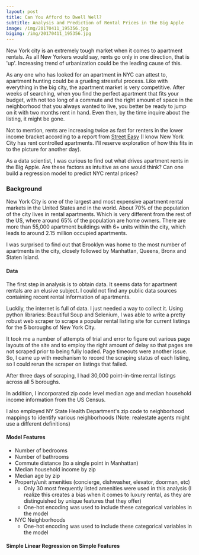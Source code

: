 ```yaml
---
layout: post
title: Can You Afford to Dwell Well?
subtitle: Analysis and Prediction of Rental Prices in the Big Apple
image: /img/20170411_195356.jpg
bigimg: /img/20170411_195356.jpg
---
```


New York city is an extremely tough market when it comes to apartment rentals. As all New Yorkers would say, rents go only in one direction, that is 'up'. Increasing trend of urbanization could be the leading cause of this.

As any one who has looked for an apartment in NYC can attest to, apartment hunting could be a grueling stressful process. Like with everything in the big city, the apartment market is very competitive. After weeks of searching, when you find the perfect apartment that fits your budget, with not too long of a commute and the right amount of space in the neighborhood that you always wanted to live, you better be ready to jump on it with two months rent in hand. Even then, by the time inquire about the listing, it might be gone.  

Not to mention, rents are increasing twice as fast for renters in the lower income bracket according to a report from [Street Easy](https://ny.curbed.com/2017/8/16/16154956/nyc-rent-prices-wage-increase-comparison) (I know New York City has rent controlled apartments. I'll reserve exploration of how this fits in to the picture for another day).

As a data scientist, I was curious to find out what drives apartment rents in the Big Apple. Are these factors as intuitive as one would think? Can one build a regression model to predict NYC rental prices?

### Background ###
New York City is one of the largest and most expensive apartment rental markets in the United States and in the world. About 70% of the population of the city lives in rental apartments. Which is very different from the rest of the US, where around 65% of the population are home owners. There are more than 55,000 apartment buildings with 6+ units within the city, which leads to around 2.15 million occupied apartments.

I was surprised to find out that Brooklyn was home to the most number of apartments in the city, closely followed by Manhattan, Queens, Bronx and Staten Island.

#### Data ####

The first step in analysis is to obtain data. It seems data for apartment rentals are an elusive subject. I could not find any public data sources containing recent rental information of apartments. 

Luckily, the internet is full of data. I just needed a way to collect it. Using python libraries: Beautiful Soup and Selenium, I was able to write a pretty robust web scraper to scrape a popular rental listing site for current listings for the 5 boroughs of New York City.

It took me a number of attempts of trial and error to figure out various page layouts of the site and to employ the right amount of delay so that pages are not scraped prior to being fully loaded. Page timeouts were another issue. So, I came up with mechanism to record the scraping status of each listing, so I could rerun the scraper on listings that failed. 

After three days of scraping, I had 30,000 point-in-time rental listings across all 5 boroughs.

In addition, I incorporated zip code level median age and median household income information from the US Census.

I also employed NY State Health Department's zip code to neighborhood mappings to identify various neighborhoods (Note: realestate agents might use a different definitions)

#### Model Features ####

* Number of bedrooms
* Number of bathrooms
* Commute distance (to a single point in Manhattan)
* Median household income by zip
* Median age by zip
* Property/unit amenities (concierge, dishwasher, elevator, doorman, etc)
  - Only 30 most frequently listed amenities were used in this analysis (I realize this creates a bias when it comes to luxury rental, as they are distinguished by unique features that they offer)
  - One-hot encoding was used to include these categorical variables in the model
* NYC Neighborhoods
  - One-hot encoding was used to include these categorical variables in the model

#### Simple Linear Regression on Simple Features ####

